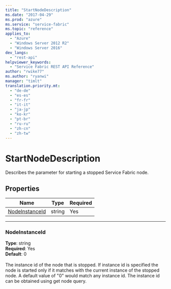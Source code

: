 ```yaml
---
title: "StartNodeDescription"
ms.date: "2017-04-29"
ms.prod: "azure"
ms.service: "service-fabric"
ms.topic: "reference"
applies_to: 
  - "Azure"
  - "Windows Server 2012 R2"
  - "Windows Server 2016"
dev_langs: 
  - "rest-api"
helpviewer_keywords: 
  - "Service Fabric REST API Reference"
author: "rwike77"
ms.author: "ryanwi"
manager: "timlt"
translation.priority.mt: 
  - "de-de"
  - "es-es"
  - "fr-fr"
  - "it-it"
  - "ja-jp"
  - "ko-kr"
  - "pt-br"
  - "ru-ru"
  - "zh-cn"
  - "zh-tw"
---
```

# StartNodeDescription

Describes the parameter for starting a stopped Service Fabric node.

## Properties
| Name | Type | Required |
| --- | --- | --- |
| [NodeInstanceId](#nodeinstanceid) | string | Yes |

____
### NodeInstanceId
__Type__: string <br/>
__Required__: Yes<br/>
__Default__: 0 <br/>
<br/>
The instance id of the node that is stopped. If instance id is specified the node is started only if it matches with the current instance of the stopped node. A default value of "0" would match any instance id. The instance id can be obtained using get node query.
